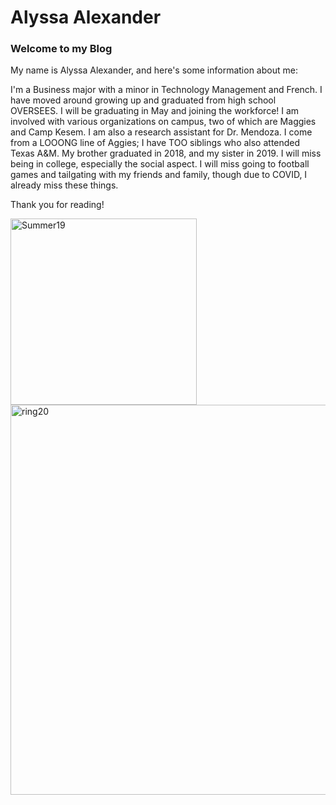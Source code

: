 # Alyssa Alexander
### Welcome to my Blog

My name is Alyssa Alexander, and here's some information about me:

I'm a Business major with a minor in Technology Management and French. I have moved around growing up and graduated from high school OVERSEES.
I will be graduating in May and joining the workforce! I am involved with various organizations on campus, two of which are Maggies and Camp Kesem. I am also a research assistant for Dr. Mendoza. I come from a LOOONG line of Aggies; I have TOO siblings who also attended Texas A&M. My brother graduated in 2018, and my sister in 2019.
I will miss being in college, especially the social aspect. I will miss going to football games and tailgating with my friends and family, though due to COVID, I already miss these things.

Thank you for reading!

<img width="298" alt="Summer19" src="https://user-images.githubusercontent.com/70343986/92800287-29bc7e00-f37a-11ea-8b49-e038a2ecb980.png">

<img width="624" alt="ring20" src="https://user-images.githubusercontent.com/70343986/92800680-891a8e00-f37a-11ea-8abb-b46dd47e65d6.png">
